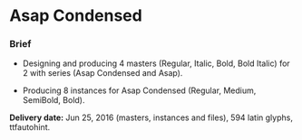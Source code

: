 # Asap Condensed


### Brief

* Designing and producing 4 masters (Regular, Italic, Bold, Bold Italic)
for 2 with series (Asap Condensed and Asap).

* Producing 8 instances
for Asap Condensed (Regular, Medium, SemiBold, Bold).

**Delivery date:**
Jun 25, 2016 (masters, instances and files), 594 latin glyphs, ttfautohint.